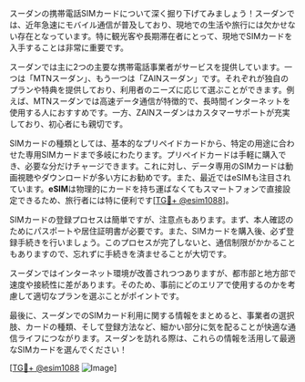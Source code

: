 スーダンの携帯電話SIMカードについて深く掘り下げてみましょう！スーダンでは、近年急速にモバイル通信が普及しており、現地での生活や旅行には欠かせない存在となっています。特に観光客や長期滞在者にとって、現地でSIMカードを入手することは非常に重要です。

スーダンでは主に2つの主要な携帯電話事業者がサービスを提供しています。一つは「MTNスーダン」、もう一つは「ZAINスーダン」です。それぞれが独自のプランや特典を提供しており、利用者のニーズに応じて選ぶことができます。例えば、MTNスーダンでは高速データ通信が特徴的で、長時間インターネットを使用する人におすすめです。一方、ZAINスーダンはカスタマーサポートが充実しており、初心者にも親切です。

SIMカードの種類としては、基本的なプリペイドカードから、特定の用途に合わせた専用SIMカードまで多岐にわたります。プリペイドカードは手軽に購入でき、必要な分だけチャージできます。これに対し、データ専用のSIMカードは動画視聴やダウンロードが多い方にお勧めです。また、最近ではeSIMも注目されています。**eSIM**は物理的にカードを持ち運ばなくてもスマートフォンで直接設定できるため、旅行者には特に便利です[[TG💪+ @esim1088](https://t.me/s/esim1088)]。

SIMカードの登録プロセスは簡単ですが、注意点もあります。まず、本人確認のためにパスポートや居住証明書が必要です。また、SIMカードを購入後、必ず登録手続きを行いましょう。このプロセスが完了しないと、通信制限がかかることもありますので、忘れずに手続きを済ませることが大切です。

スーダンではインターネット環境が改善されつつありますが、都市部と地方部で速度や接続性に差があります。そのため、事前にどのエリアで使用するのかを考慮して適切なプランを選ぶことがポイントです。

最後に、スーダンでのSIMカード利用に関する情報をまとめると、事業者の選択肢、カードの種類、そして登録方法など、細かい部分に気を配ることが快適な通信ライフにつながります。スーダンを訪れる際は、これらの情報を活用して最適なSIMカードを選んでください！

[[TG💪+ @esim1088](https://t.me/s/esim1088) ![Image](https://i.postimg.cc/Y0z9fWf4/image.png)]